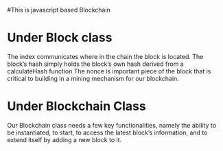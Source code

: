 #This is javascript based Blockchain

Under Block class
=================
The index communicates where in the chain the block is located. 
The block’s hash simply holds the block’s own hash derived from a calculateHash function
The nonce is important piece of the block that is critical to building in a mining mechanism for our blockchain.

Under Blockchain Class
=======================
Our Blockchain class needs a few key functionalities, namely the ability to be instantiated, to start, to access the latest block’s information, and to extend itself by adding a new block to it.
